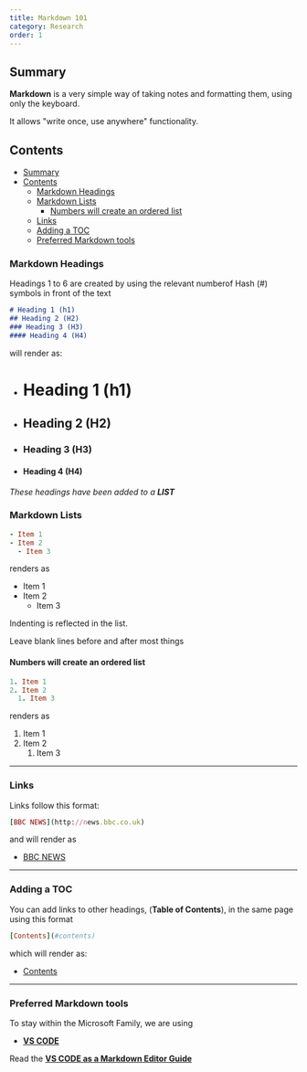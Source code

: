 ```yaml
---
title: Markdown 101
category: Research
order: 1
---
```

## Summary
**Markdown** is a very simple way of taking notes and formatting them, using only the keyboard.

It allows "write once, use anywhere" functionality. 

## Contents
- [Summary](#summary)
- [Contents](#contents)
  - [Markdown Headings](#markdown-headings)
  - [Markdown Lists](#markdown-lists)
    - [Numbers will create an ordered list](#numbers-will-create-an-ordered-list)
  - [Links](#links)
  - [Adding a TOC](#adding-a-toc)
  - [Preferred Markdown tools](#preferred-markdown-tools)

### Markdown Headings

Headings 1 to 6 are created by using the relevant numberof Hash (#) symbols in front of the text

```markdown
# Heading 1 (h1)
## Heading 2 (H2)
### Heading 3 (H3)
#### Heading 4 (H4)
```

will render as:
- # Heading 1 (h1)
- ## Heading 2 (H2)
- ### Heading 3 (H3)
- #### Heading 4 (H4)
_These headings have been added to a **LIST**_


### Markdown Lists

```ruby
- Item 1
- Item 2
  - Item 3
```

renders as 

- Item 1
- Item 2
  - Item 3
  
Indenting is reflected in the list. 

Leave blank lines before and after most things



#### Numbers will create an ordered list
```ruby
1. Item 1
2. Item 2
  1. Item 3
```

renders as 

1. Item 1
2. Item 2
   1. Item 3

---

### Links

Links follow this format:

```ruby
[BBC NEWS](http://news.bbc.co.uk)
```

and will render as

- [BBC NEWS](http://news.bbc.co.uk)

---

### Adding a TOC

You can add links to other headings, (**Table of Contents**), in the same page using this format

```ruby
[Contents](#contents)
```

which will render as:

- [Contents](#contents)

---

### Preferred Markdown tools
To stay within the Microsoft Family, we are using 
- **[VS CODE](https://code.visualstudio.com)**

Read the **[VS CODE as a Markdown Editor Guide](https://scotentsd.github.io/tutorials/Content/VSCode/)**
  